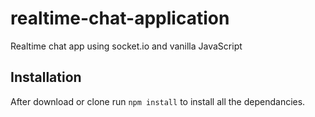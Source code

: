 # realtime-chat-application
Realtime chat app using socket.io and vanilla JavaScript


## Installation 
After download or clone run `npm install` to install all the dependancies.


